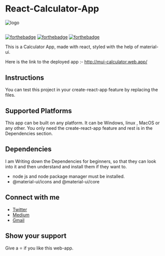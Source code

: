 # React-Calculator-App
![logo](https://res.cloudinary.com/practicaldev/image/fetch/s--46xKcm0A--/c_imagga_scale,f_auto,fl_progressive,h_900,q_auto,w_1600/https://dev-to-uploads.s3.amazonaws.com/i/01jbhmxoofhulm0t98lx.jpg)
##
[![forthebadge](https://forthebadge.com/images/badges/built-with-love.svg)](https://forthebadge.com)    [![forthebadge](https://forthebadge.com/images/badges/made-with-crayons.svg)](https://forthebadge.com)    [![forthebadge](https://forthebadge.com/images/badges/made-with-javascript.svg)](https://forthebadge.com)

This is a Calculator App, made with react, styled with the help of material-ui.

Here is the link to the deployed app :- http://mui-calculator.web.app/

## Instructions

You can test this project in your create-react-app feature by replacing the files.

## Supported Platforms

This app can be built on any platform. It can be Windows, linux , MacOS or any other. You only need the create-react-app feature and rest is in the Dependencies section.

## Dependencies

I am Writing down the Dependencies for beginners, so that they can look into it and then understand and install them if they want to.

* node js and node package manager must be installed.
* @material-ui/icons and @material-ui/core

## Connect with me

* [Twitter](https://twitter.com/bahldhairya)
* [Medium](https://medium.com/@dhairyabahl5)
* [Gmail](dhairyabahl5@gmail.com)

## Show your support

Give a ⭐ if you like this web-app.
